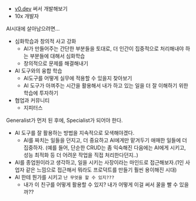 - [v0.dev](http://v0.dev/) 써서 개발해보기
- 10x 개발자

AI시대에 살아남으려면…

- 심화학습과 창의적 사고 강화
  - AI가 만들어주는 간단한 부분들을 토대로, 더 인간이 집중적으로 처리해내야 하는 부분들에 대해서 심화학습
  - 창의적으로 문제를 해결해내기
- AI 도구와의 융합 학습
  - AI도구를 어떻게 실무에 적용할 수 있을지 찾아보기
  - AI 도구가 아껴주는 시간을 활용해서 내가 하고 있는 일을 더 잘 이해하기 위한 학습에 투자하기
- 협업과 커뮤니티
  - 지피터스

Generalist가 먼저 된 후에, Specialist가 되어야 한다.

- AI 도구를 잘 활용하는 방법을 지속적으로 모색해야겠다.
  - AI를 짜치는 일들을 던지고, 더 중요하고 AI에게만 맡겨두기 애매한 일들에 더 집중하자. (예를 들어, 단순한 CRUD는 좀 익숙해진 다음에는 AI에게 시키고, 성능 최적화 등 더 어려운 작업을 직접 처리한다던지..)
- AI를 종업원이라고 생각하고, 일을 시키는 사장이라는 마인드로 접근해보자.(1인 사업자 같은 느낌으로 접근해서 뭐라도 프로덕트를 만들기 훨씬 용이해진 시대)
- AI 한테 뭔가를 시키고 `난 무엇을 할 수 있지???`
  - 내가 이 친구를 어떻게 활용할 수 있지? 내가 어떻게 이걸 써서 꿀을 빨 수 있을까??

